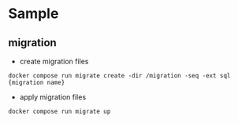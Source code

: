 # Sample

## migration

- create migration files
```
docker compose run migrate create -dir /migration -seq -ext sql {migration name}
```
- apply migration files
```
docker compose run migrate up
```
